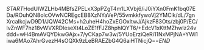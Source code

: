 $START$HodUIWZLHb4MBfsZPELxX3pPZgT4m1LXVbj6/iJ0iYXn0FmK1bq07EDa/ROuhQN8olcOVwNCREgcEB8XzNYaVeP/55vmkkfywoVj2YMClk/dL/7gnXrcaIkcjwD9D1/JQW42CMs+h2uheH4hoZxEGOxltwJ/AjkzF83Ots/zbj0P/EC/lvZnWF7hz18vWVXRDIeseXt4LoZE1fFJZ8hphlQYT6/+EdcV1xKttMZhwIz24vddd+wH4BmAVQYDkwGAjx+7/yCKap7w3w/5YUoErziQeRi11NxMPjNA+YWI1iwa6MAo7AhrGvezH4sOQXk9zLeBRAEZbG4Q6aiHTNicjQ==$END$